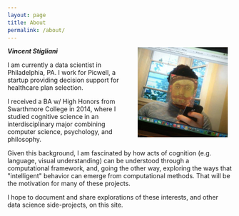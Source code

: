 ```yaml
---
layout: page
title: About
permalink: /about/
---
```

<img align="right" style="width:40%;height:40%;margin:0px 10px" src="/assets/vangogh.jpg" alt="Vincent"/>

***Vincent Stigliani***

I am currently a data scientist in Philadelphia, PA. I work for Picwell, a startup providing decision support for healthcare plan selection.
    
I received a BA w/ High Honors from Swarthmore College in 2014, where I studied cognitive science in an interdisciplinary major combining computer science, psychology, and philosophy.
    
Given this background, I am fascinated by how acts of cognition (e.g. language, visual understanding) can be understood through a computational framework, and, going the other way, exploring the ways that "intelligent" behavior can emerge from computational methods.  That will be the motivation for many of these projects. 

I hope to document and share explorations of these interests, and other data science side-projects, on this site.

[jekyll-organization]: https://github.com/jekyll
